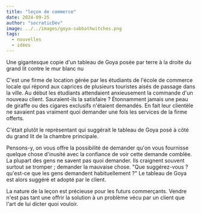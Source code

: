 ```yaml
---
title: "leçon de commerce"
date: 2024-09-25
author: "socraticDev"
image: ../../images/goya-sabbathwitches.png
tags:
  - nouvelles
  - idées
---
```


Une gigantesque copie d'un tableau de Goya posée par terre à la droite
du grand lit contre le mur blanc nu

C'est une firme de location gérée par les étudiants de l'école de commerce
locale qui répond aux caprices de plusieurs touristes aisés de passage dans la
ville. Au début les étudiants attendaient anxieusement la commande d'un nouveau
client. Sauraient-ils la satisfaire ? Étonnamment jamais une peau de giraffe ou
des cigares exclusifs n'étaient demandés. En fait leur clientèle ne savaient
pas vraiment quoi demander une fois les services de la firme offerts. 

C'était plutôt le représentant qui suggérait le tableau de Goya posé à côté du
grand lit de la chambre principale. 

Pensons-y, on vous offre la possibilité de
demander qu'on vous fournisse quelque chose d'inusité avec la confiance de voir
cette demande comblée. La plupart des gens ne savent pas quoi demander. Ils
craignent souvent surtout se tromper ; demander la mauvaise chose. "Que
suggérez-vous ? qu'est-ce que les gens demandent habituellement ?" Le tableau
de Goya est alors suggéré et adopté par le client.

La nature de la leçon est précieuse pour les futurs commerçants. Vendre n'est
pas tant une offrir la solution à un problème vécu par un client que l'art de
lui dicter quoi vouloir.